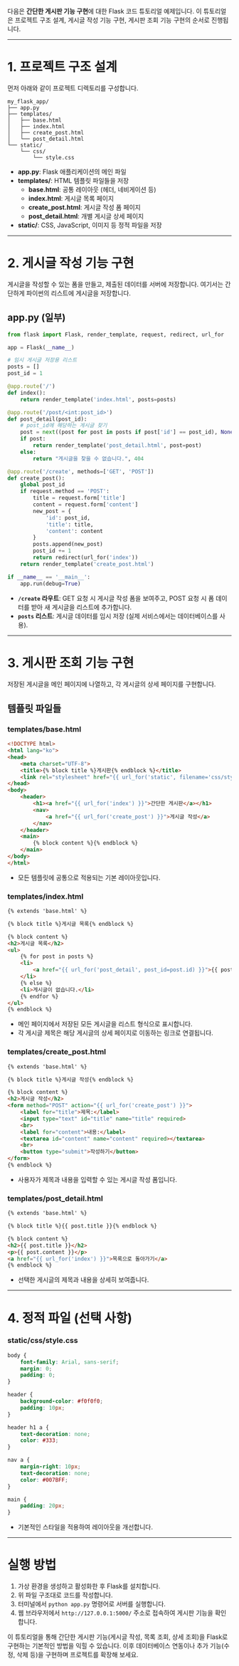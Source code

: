 다음은 **간단한 게시판 기능 구현**에 대한 Flask 코드 튜토리얼 예제입니다. 이 튜토리얼은 프로젝트 구조 설계, 게시글 작성 기능 구현, 게시판 조회 기능 구현의 순서로 진행됩니다.

---

# 1. 프로젝트 구조 설계

먼저 아래와 같이 프로젝트 디렉토리를 구성합니다.

```
my_flask_app/
├── app.py
├── templates/
│   ├── base.html
│   ├── index.html
│   ├── create_post.html
│   └── post_detail.html
└── static/
    └── css/
        └── style.css
```

- **app.py**: Flask 애플리케이션의 메인 파일
- **templates/**: HTML 템플릿 파일들을 저장
  - **base.html**: 공통 레이아웃 (헤더, 네비게이션 등)
  - **index.html**: 게시글 목록 페이지
  - **create_post.html**: 게시글 작성 폼 페이지
  - **post_detail.html**: 개별 게시글 상세 페이지
- **static/**: CSS, JavaScript, 이미지 등 정적 파일을 저장

---

# 2. 게시글 작성 기능 구현

게시글을 작성할 수 있는 폼을 만들고, 제출된 데이터를 서버에 저장합니다. 여기서는 간단하게 파이썬의 리스트에 게시글을 저장합니다.

## app.py (일부)

```python
from flask import Flask, render_template, request, redirect, url_for

app = Flask(__name__)

# 임시 게시글 저장용 리스트
posts = []
post_id = 1

@app.route('/')
def index():
    return render_template('index.html', posts=posts)

@app.route('/post/<int:post_id>')
def post_detail(post_id):
    # post_id에 해당하는 게시글 찾기
    post = next((post for post in posts if post['id'] == post_id), None)
    if post:
        return render_template('post_detail.html', post=post)
    else:
        return "게시글을 찾을 수 없습니다.", 404

@app.route('/create', methods=['GET', 'POST'])
def create_post():
    global post_id
    if request.method == 'POST':
        title = request.form['title']
        content = request.form['content']
        new_post = {
            'id': post_id,
            'title': title,
            'content': content
        }
        posts.append(new_post)
        post_id += 1
        return redirect(url_for('index'))
    return render_template('create_post.html')

if __name__ == '__main__':
    app.run(debug=True)
```

- **`/create` 라우트**: GET 요청 시 게시글 작성 폼을 보여주고, POST 요청 시 폼 데이터를 받아 새 게시글을 리스트에 추가합니다.
- **`posts` 리스트**: 게시글 데이터를 임시 저장 (실제 서비스에서는 데이터베이스를 사용).

---

# 3. 게시판 조회 기능 구현

저장된 게시글을 메인 페이지에 나열하고, 각 게시글의 상세 페이지를 구현합니다.

## 템플릿 파일들

### templates/base.html

```html
<!DOCTYPE html>
<html lang="ko">
<head>
    <meta charset="UTF-8">
    <title>{% block title %}게시판{% endblock %}</title>
    <link rel="stylesheet" href="{{ url_for('static', filename='css/style.css') }}">
</head>
<body>
    <header>
        <h1><a href="{{ url_for('index') }}">간단한 게시판</a></h1>
        <nav>
            <a href="{{ url_for('create_post') }}">게시글 작성</a>
        </nav>
    </header>
    <main>
        {% block content %}{% endblock %}
    </main>
</body>
</html>
```

- 모든 템플릿에 공통으로 적용되는 기본 레이아웃입니다.

### templates/index.html

```html
{% extends 'base.html' %}

{% block title %}게시글 목록{% endblock %}

{% block content %}
<h2>게시글 목록</h2>
<ul>
    {% for post in posts %}
    <li>
        <a href="{{ url_for('post_detail', post_id=post.id) }}">{{ post.title }}</a>
    </li>
    {% else %}
    <li>게시글이 없습니다.</li>
    {% endfor %}
</ul>
{% endblock %}
```

- 메인 페이지에서 저장된 모든 게시글을 리스트 형식으로 표시합니다.
- 각 게시글 제목은 해당 게시글의 상세 페이지로 이동하는 링크로 연결됩니다.

### templates/create_post.html

```html
{% extends 'base.html' %}

{% block title %}게시글 작성{% endblock %}

{% block content %}
<h2>게시글 작성</h2>
<form method="POST" action="{{ url_for('create_post') }}">
    <label for="title">제목:</label>
    <input type="text" id="title" name="title" required>
    <br>
    <label for="content">내용:</label>
    <textarea id="content" name="content" required></textarea>
    <br>
    <button type="submit">작성하기</button>
</form>
{% endblock %}
```

- 사용자가 제목과 내용을 입력할 수 있는 게시글 작성 폼입니다.

### templates/post_detail.html

```html
{% extends 'base.html' %}

{% block title %}{{ post.title }}{% endblock %}

{% block content %}
<h2>{{ post.title }}</h2>
<p>{{ post.content }}</p>
<a href="{{ url_for('index') }}">목록으로 돌아가기</a>
{% endblock %}
```

- 선택한 게시글의 제목과 내용을 상세히 보여줍니다.

---

# 4. 정적 파일 (선택 사항)

### static/css/style.css

```css
body {
    font-family: Arial, sans-serif;
    margin: 0;
    padding: 0;
}

header {
    background-color: #f0f0f0;
    padding: 10px;
}

header h1 a {
    text-decoration: none;
    color: #333;
}

nav a {
    margin-right: 10px;
    text-decoration: none;
    color: #007BFF;
}

main {
    padding: 20px;
}
```

- 기본적인 스타일을 적용하여 레이아웃을 개선합니다.

---

# 실행 방법

1. 가상 환경을 생성하고 활성화한 후 Flask를 설치합니다.
2. 위 파일 구조대로 코드를 작성합니다.
3. 터미널에서 `python app.py` 명령어로 서버를 실행합니다.
4. 웹 브라우저에서 `http://127.0.0.1:5000/` 주소로 접속하여 게시판 기능을 확인합니다.

이 튜토리얼을 통해 간단한 게시판 기능(게시글 작성, 목록 조회, 상세 조회)을 Flask로 구현하는 기본적인 방법을 익힐 수 있습니다. 이후 데이터베이스 연동이나 추가 기능(수정, 삭제 등)을 구현하며 프로젝트를 확장해 보세요.
